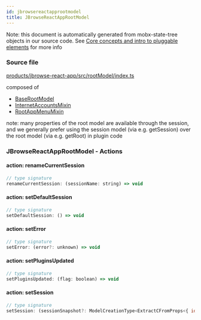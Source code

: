 ```yaml
---
id: jbrowsereactapprootmodel
title: JBrowseReactAppRootModel
---
```


Note: this document is automatically generated from mobx-state-tree objects in
our source code. See
[Core concepts and intro to pluggable elements](/docs/developer_guide/) for more
info

### Source file

[products/jbrowse-react-app/src/rootModel/index.ts](https://github.com/GMOD/jbrowse-components/blob/main/products/jbrowse-react-app/src/rootModel/index.ts)

composed of

- [BaseRootModel](../baserootmodel)
- [InternetAccountsMixin](../internetaccountsmixin)
- [RootAppMenuMixin](../rootappmenumixin)

note: many properties of the root model are available through the session, and
we generally prefer using the session model (via e.g. getSession) over the root
model (via e.g. getRoot) in plugin code

### JBrowseReactAppRootModel - Actions

#### action: renameCurrentSession

```js
// type signature
renameCurrentSession: (sessionName: string) => void
```

#### action: setDefaultSession

```js
// type signature
setDefaultSession: () => void
```

#### action: setError

```js
// type signature
setError: (error?: unknown) => void
```

#### action: setPluginsUpdated

```js
// type signature
setPluginsUpdated: (flag: boolean) => void
```

#### action: setSession

```js
// type signature
setSession: (sessionSnapshot?: ModelCreationType<ExtractCFromProps<{ id: IOptionalIType<ISimpleType<string>, [undefined]>; margin: IType<number, number, number>; name: ISimpleType<string>; }>>) => void
```
